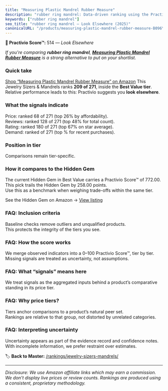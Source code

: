 ```yaml
---
title: "Measuring Plastic Mandrel Rubber Measure"
description: "rubber ring mandrel: Data-driven ranking using the Practivio Score™. Positioned by quality, value, demand, findability, momentum."
keywords: ["rubber ring mandrel"]
seo_title: "rubber ring mandrel — Look Elsewhere (2025)"
canonicalURL: "/products/measuring-plastic-mandrel-rubber-measure-B096Y4D5L4/"
---
```


**🚫 Practivio Score™:** 514 — _Look Elsewhere_


*If you're comparing **rubber ring mandrel**, **[Measuring Plastic Mandrel Rubber Measure](https://www.amazon.com/dp/B096Y4D5L4?tag=practivio-20)** is a strong alternative to put on your shortlist.*
### Quick take
[Shop “Measuring Plastic Mandrel Rubber Measure” on Amazon](https://www.amazon.com/dp/B096Y4D5L4?tag=practivio-20)
This Jewelry Sizers & Mandrels ranks **209 of 271**, inside the **Best Value tier**.  
Relative performance leads to this: Practivio suggests you **look elsewhere**.

### What the signals indicate
Price: ranked 68 of 271 (top 26% by affordability).  
Reviews: ranked 128 of 271 (top 48% for total count).  
Rating: ranked 180 of 271 (top 67% on star average).  
Demand: ranked  of 271 (top % for recent purchases).

### Position in tier
Comparisons remain tier-specific.

### How it compares to the Hidden Gem
The current Hidden Gem in Best Value carries a Practivio Score™ of 772.00.  
This pick trails the Hidden Gem by 258.00 points.  
Use this as a benchmark when weighing trade-offs within the same tier.  

See the Hidden Gem on Amazon → [View listing](https://www.amazon.com/dp/B0757JLTY7?tag=practivio-20)

### FAQ: Inclusion criteria
Baseline checks remove outliers and unqualified products.  
This protects the integrity of the tiers you see.

### FAQ: How the score works
We merge observed indicators into a 0–100 Practivio Score™, tier by tier.  
Missing signals are treated as uncertainty, not assumptions.

### FAQ: What “signals” means here
We treat signals as the aggregated inputs behind a product’s comparative standing in its price tier.

### FAQ: Why price tiers?
Tiers anchor comparisons to a product’s natural peer set.  
Rankings are relative to that group, not distorted by unrelated categories.

### FAQ: Interpreting uncertainty
Uncertainty appears as part of the evidence record and confidence notes.  
With incomplete information, we prefer restraint over estimates.


🏷️ **Back to Master:** [/rankings/jewelry-sizers-mandrels/](/rankings/jewelry-sizers-mandrels/)

---
_Disclosure: We use Amazon affiliate links which may earn a commission. We don’t display live prices or review counts. Rankings are produced using a consistent, proprietary methodology._
